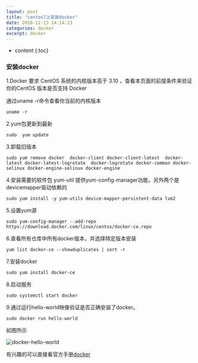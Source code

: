 ```yaml
---
layout: post
title: "centos7上安装docker"
date: 2018-12-13 14:14:13
categories: docker 
excerpt: docker
---
```


* content
{:toc}

### 安装docker

1.Docker 要求 CentOS 系统的内核版本高于 3.10 ，查看本页面的前提条件来验证你的CentOS 版本是否支持 Docker 

通过uname -r命令查看你当前的内核版本

    uname -r

2.yum包更新到最新

	sudo  yum update

3.卸载旧版本

	sudo yum remove docker  docker-client docker-client-latest  docker-latest docker-latest-logrotate  docker-logrotate docker-common docker-selinux docker-engine-selinux docker-engine

4.安装需要的软件包 yum-util 提供yum-config-manager功能，另外两个是devicemapper驱动依赖的

	sudo yum install -y yum-utils device-mapper-persistent-data lvm2

5.设置yum源

	sudo yum-config-manager --add-repo https://download.docker.com/linux/centos/docker-ce.repo

6.查看所有仓库中所有docker版本，并选择特定版本安装

	yum list docker-ce --showduplicates | sort -r

7.安装docker

	sudo yum install docker-ce

8.启动服务

	sudo systemctl start docker


9.通过运行hello-world映像验证是否正确安装了docker。

	sudo docker run hello-world

如图所示

![docker-hello-world](http://hexing-w.github.io/css/pics/docker-hello-world.png)


有兴趣的可以直接看官方手册[docker](https://docs.docker.com/install/linux/docker-ce/centos/) 


